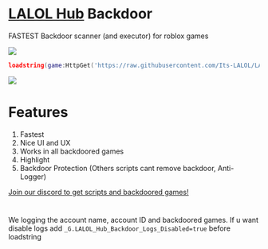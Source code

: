 # [LALOL Hub](https://github.com/Its-LALOL/LALOL-Hub) Backdoor
FASTEST Backdoor scanner (and executor) for roblox games

![](https://raw.githubusercontent.com/Its-LALOL/LALOL-Hub/main/Backdoor-Scanner/screenshot2.png)

```lua
loadstring(game:HttpGet('https://raw.githubusercontent.com/Its-LALOL/LALOL-Hub/main/Backdoor-Scanner/script'))()
```

![](https://raw.githubusercontent.com/Its-LALOL/LALOL-Hub/main/Backdoor-Scanner/screenshot.png)

# Features
1. Fastest
2. Nice UI and UX
3. Works in all backdoored games
4. Highlight
5. Backdoor Protection (Others scripts cant remove backdoor, Anti-Logger)

[Join our discord to get scripts and backdoored games!](https://discord.gg/XXqzxT7E5z)

#
We logging the account name, account ID and backdoored games. If u want disable logs add `_G.LALOL_Hub_Backdoor_Logs_Disabled=true` before loadstring
